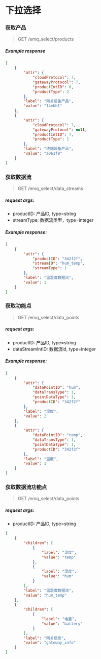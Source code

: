 # 下拉选择

### 获取产品
> GET /emq_select/products
##### Example response
```json
[
    {
        "attr": {
            "cloudProtocol": 7,
            "gatewayProtocol": 7,
            "productIntID": 8,
            "productType": 2
        },
        "label": "网关设备产品",
        "value": "14ebb1"
    },
    {
        "attr": {
            "cloudProtocol": 7,
            "gatewayProtocol": null,
            "productIntID": 7,
            "productType": 1
        },
        "label": "终端设备产品",
        "value": "a061f9"
    }
]
```

### 获取数据流
> GET /emq_select/data_streams
##### request args:
* productID: 产品ID, type=string
* streamType: 数据流类型，type=integer
##### Example response:
```json
[
    {
        "attr": {
            "productID": "342f2f",
            "streamID": "hum_temp",
            "streamType": 1
        },
        "label": "温湿度数据流",
        "value": 1
    }
]
```

### 获取功能点
> GET /emq_select/data_points
##### request args:
* productID:  产品ID, type=string
* dataStreamIntID: 数据流id, type=integer
##### Example response:
```json
[
    {
        "attr": {
            "dataPointID": "hum",
            "dataTransType": 1,
            "pointDataType": 1,
            "productID": "342f2f"
        },
        "label": "湿度",
        "value": 2
    },
    {
        "attr": {
            "dataPointID": "temp",
            "dataTransType": 1,
            "pointDataType": 1,
            "productID": "342f2f"
        },
        "label": "温度",
        "value": 1
    }
]
```

### 获取数据流功能点
> GET /emq_select/data_points
##### request args:
* productID:  产品ID, type=string
```json
[
    {
        "children": [
            {
                "label": "温度",
                "value": "temp"
            },
            {
                "label": "湿度",
                "value": "hum"
            }
        ],
        "label": "温湿度数据流",
        "value": "hum_temp"
    },
    {
        "children": [
            {
                "label": "电量",
                "value": "battery"
            }
        ],
        "label": "网关信息",
        "value": "gateway_info"
    }
]
```

